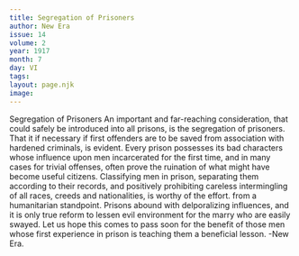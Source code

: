 ```yaml
---
title: Segregation of Prisoners
author: New Era
issue: 14
volume: 2
year: 1917
month: 7
day: VI
tags:
layout: page.njk
image:
---
```

Segregation of Prisoners   An important and far-reaching consideration, that could safely be introduced into all prisons, is the segregation of prisoners. That it if necessary if first offenders are to be saved from association with hardened criminals, is evident. Every prison possesses its bad characters whose influence upon men incarcerated for the first time, and in many cases for trivial offenses, often prove the ruination of what might have become useful citizens. Classifying men in prison, separating them according to their records, and positively prohibiting careless intermingling of all races, creeds and nationalities, is worthy of the effort. from a humanitarian standpoint. Prisons abound with delporalizing influences, and it is only true reform to lessen evil environment for the marry who are easily swayed. Let us hope this comes to pass soon for the benefit of those men whose first experience in prison is teaching them a beneficial lesson. -New Era.   


